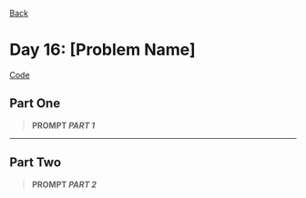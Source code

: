 [Back](../README.md)

# Day 16: [Problem Name]

[Code](./index.js)

## Part One

> **PROMPT _PART 1_**

---

## Part Two

> **PROMPT _PART 2_**
